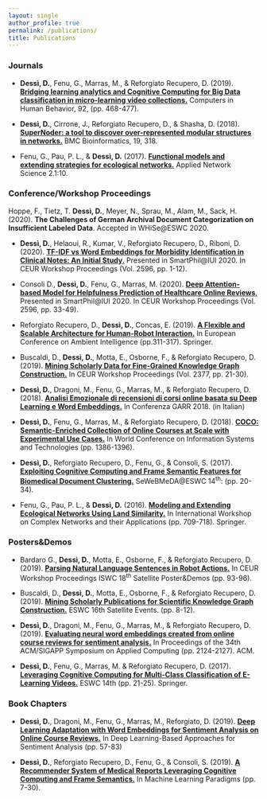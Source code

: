 ```yaml
---
layout: single
author_profile: true
permalink: /publications/
title: Publications
---
```


### Journals

- **Dessì, D.**, Fenu, G., Marras, M., & Reforgiato Recupero, D. (2019). [**Bridging learning analytics and Cognitive Computing for Big Data classification in micro-learning video collections.**](https://www.sciencedirect.com/science/article/pii/S0747563218301092) Computers in Human Behavior, 92, (pp. 468-477). 

- **Dessì, D.**, Cirrone, J., Reforgiato Recupero, D., & Shasha, D. (2018). [**SuperNoder: a tool to discover over-represented modular structures in networks.**](https://bmcbioinformatics.biomedcentral.com/articles/10.1186/s12859-018-2350-8) BMC Bioinformatics, 19, 318. 

- Fenu, G., Pau, P. L., & **Dessì, D.** (2017). [**Functional models and extending strategies for ecological networks.**](https://link.springer.com/article/10.1007/s41109-017-0032-5) Applied Network Science 2.1:10.



### Conference/Workshop Proceedings

Hoppe, F., Tietz, T. **Dessì, D.**, Meyer, N., Sprau, M., Alam, M., Sack, H. (2020). **The Challenges of German Archival Document Categorization on Insufficient Labeled Data**. Accepted in WHiSe@ESWC 2020.

- **Dessì, D.**, Helaoui, R., Kumar, V., Reforgiato Recupero, D., Riboni, D. (2020). [**TF-IDF vs Word Embeddings for Morbidity Identification in Clinical Notes: An Initial Study**.](http://ceur-ws.org/Vol-2596/paper1.pdf) Presented in SmartPhil@IUI 2020. In CEUR Workshop Proceedings (Vol. 2596, pp. 1-12).

- Consoli D., **Dessì, D.**, Fenu, G., Marras, M. (2020). [**Deep Attention-based Model for Helpfulness Prediction of Healthcare Online Reviews**.](http://ceur-ws.org/Vol-2596/paper3.pdf) Presented in SmartPhil@IUI 2020. In CEUR Workshop Proceedings (Vol. 2596, pp. 33-49).

- Reforgiato Recupero, D., **Dessì, D.**, Concas, E. (2019). [**A Flexible and Scalable Architecture for Human-Robot Interaction.**](https://link.springer.com/chapter/10.1007/978-3-030-34255-5_21) In European Conference on Ambient Intelligence (pp.311-317). Springer. 

- Buscaldi, D., **Dessì, D.**, Motta, E., Osborne, F., & Reforgiato Recupero, D. (2019). [**Mining Scholarly Data for Fine-Grained Knowledge Graph Construction.**](http://ceur-ws.org/Vol-2377/paper_3.pdf) In CEUR Workshop Proceedings (Vol. 2377, pp. 21-30).

- **Dessì, D.**, Dragoni, M., Fenu, G., Marras, M., & Reforgiato Recupero, D. (2018). [**Analisi Emozionale di recensioni di corsi online basata su Deep Learning e Word Embeddings.**](https://www.garr.it/it/chi-siamo/documenti/selected-papers/selected-papers-conferenza-2018/4712-selected-papers-conferenza-2018-16-dessi) In Conferenza GARR 2018. (in Italian)

- **Dessì, D.**, Fenu, G., Marras, M., & Reforgiato Recupero, D. (2018). [**COCO: Semantic-Enriched Collection of Online Courses at Scale with Experimental Use Cases.**](https://link.springer.com/chapter/10.1007/978-3-319-77712-2_133)  In World Conference on Information Systems and Technologies (pp. 1386-1396).

 - **Dessì, D.**, Reforgiato Recupero, D., Fenu, G., & Consoli, S. (2017). [**Exploiting Cognitive Computing and Frame Semantic Features for Biomedical Document Clustering.**](http://ceur-ws.org/Vol-1948/paper3.pdf) SeWeBMeDA@ESWC 14<sup>th</sup>: (pp. 20-34). 

- Fenu, G., Pau, P. L., & **Dessì, D.** (2016). [**Modeling and Extending Ecological Networks Using Land Similarity.**](https://link.springer.com/chapter/10.1007/978-3-319-50901-3_56) In International Workshop on Complex Networks and their Applications (pp. 709-718). Springer.


### Posters&Demos

- Bardaro G., **Dessì, D.**, Motta, E., Osborne, F., & Reforgiato Recupero, D. (2019). [**Parsing Natural Language Sentences in Robot Actions.**](http://ceur-ws.org/Vol-2456/paper24.pdf) In CEUR Workshop Proceedings ISWC 18<sup>th</sup> Satellite Poster&Demos (pp. 93-96). 

- Buscaldi, D., **Dessì, D.**, Motta, E., Osborne, F., & Reforgiato Recupero, D. (2019). [**Mining Scholarly Publications for Scientific Knowledge Graph Construction.**](https://link.springer.com/chapter/10.1007/978-3-030-32327-1_2) ESWC 16th Satellite Events. (pp. 8-12). 

- **Dessì, D.**, Dragoni, M., Fenu, G., Marras, M., & Reforgiato Recupero, D. (2019). [**Evaluating neural word embeddings created from online course reviews for sentiment analysis.**](https://dl.acm.org/citation.cfm?id=3297280.3297620) In Proceedings of the 34th ACM/SIGAPP Symposium on Applied Computing (pp. 2124-2127). ACM. 

 - **Dessì, D.**, Fenu, G., Marras, M. & Reforgiato Recupero, D. (2017). [**Leveraging Cognitive Computing for Multi-Class Classification of E-Learning Videos.**](https://link.springer.com/chapter/10.1007/978-3-319-70407-4_5) ESWC 14th (pp. 21-25). Springer.


### Book Chapters

- **Dessì, D.**, Dragoni, M., Fenu, G., Marras, M., Reforgiato, D. (2019). [**Deep Learning Adaptation with Word Embeddings for Sentiment Analysis on Online Course Reviews.**](https://link.springer.com/chapter/10.1007/978-981-15-1216-2_3) In Deep Learning-Based Approaches for Sentiment Analysis (pp. 57-83)

- **Dessì, D.**, Reforgiato Recupero, D., Fenu, G., & Consoli, S. (2019). [**A Recommender System of Medical Reports Leveraging Cognitive Computing and Frame Semantics.**](https://link.springer.com/chapter/10.1007/978-3-319-94030-4_2) In Machine Learning Paradigms (pp. 7-30).





